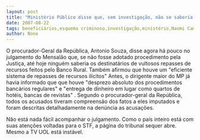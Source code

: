 ```yaml
---
layout: post
title: "Ministério Público disse que, sem investigação, não se saberia beneficiários do esquema do Mensalão"
date: 2007-08-22
tags: beneficiários,esquema criminoso,investigação,ministério,Naomi Campbell
author: None
---
```

O procurador-Geral da Rep&uacute;blica, Antonio Souza, disse agora h&aacute; pouco no julgamento do Mensal&atilde;o que, se n&atilde;o fosse adotado procedimento pela Justi&ccedil;a, at&eacute; hoje ningu&eacute;m saberia os destinat&aacute;rios de vultosos repasses de recursos feitos pelo Banco Rural. 
Tamb&eacute;m afirmou que houve um &quot;eficiente sistema de repasses de recursos il&iacute;citos&quot; 
Antes, o dirigente maior do MP j&aacute; havia informado que que houve &quot;desprezo absoluto dos procedimentos banc&aacute;rios regulares&quot; e &quot;entrega de dinheiro em lugar como quartos de hot&eacute;is, bancas de revistas&quot; . Segundo o procurador-geral da Rep&uacute;blica, todos os acusados tiveram compreens&atilde;o dos fatos a eles imputados e foram descritas detalhadamente na den&uacute;ncia as acusa&ccedil;&otilde;es.

N&atilde;o est&aacute; nada f&aacute;cil acompanhar o julgamento. Como o pa&iacute;s inteiro est&aacute; com suas aten&ccedil;&otilde;es voltadas para o STF, a p&aacute;gina do tribunal sequer abre. Mesmo a TV UOL est&aacute; inst&aacute;vel.
 